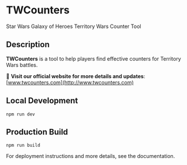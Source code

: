 # TWCounters

Star Wars Galaxy of Heroes Territory Wars Counter Tool

## Description
**TWCounters** is a tool to help players find effective counters for Territory Wars battles.

🚀 **Visit our official website for more details and updates**:  
[www.twcounters.com](http://www.twcounters.com)

## Local Development
```npm run dev```

## Production Build
```npm run build```

For deployment instructions and more details, see the documentation.
